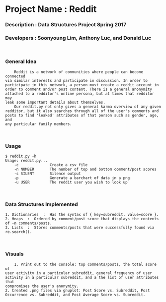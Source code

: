 # Project Name  :  Reddit
### Description  :  Data Structures Project Spring 2017
### Developers   :  Soonyoung Lim, Anthony Luc, and Donald Luc
&nbsp;
&nbsp;
### General Idea
        Reddit is a network of communities where people can become connected
    via similar interests and participate in discussion. In order to
    participate in this network, a person must create a reddit account in
    order to comment and/or post content. There is a general anonymity
    attached to a redditor's online persona, but at times that redditor may
    leak some important details about themselves.
        Our reddit.py not only gives a general karma overview of any given
    redditor, but it also searches through all of the user's comments and
    posts to find 'leaked' attributes of that person such as gender, age, and
    any particular family members.
&nbsp;
&nbsp;
### Usage
```console
$ reddit.py -h
Usage: reddit.py...
    -c              Create a csv file
    -n NUMBER       The number of top and bottom comment/post scores
    -s SILENT       Silence output
    -p              Generate a barchart of data in a png
    -u USER         The reddit user you wish to look up
```
&nbsp;
&nbsp;
### Data Structures Implemented
    1. Dictionaries  :  Has the syntax of { key=subreddit, value=score }.
    2. Heaps  :  Ordered by comment/post score that displays the contents of -n comments/posts.
    3. Lists  :  Stores comments/posts that were successfully found via re.search().
&nbsp;
### Visuals
        1. Print out to the console: top comments/posts, the total score of
    user activity in a particular subreddit, general frequency of user
    activity in a particular subreddit, and a the list of user attributes that
    compromises the user's anonymity.
    2. Created .png files via gnuplot: Post Score vs. Subreddit, Post
    Occurrence vs. Subreddit, and Post Average Score vs. Subreddit.